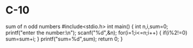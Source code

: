 # C-10
sum of n odd numbers
#include<stdio.h>
int main()
{
	int n,i,sum=0;
	printf("enter the number:\n");
	scanf("%d",&n);
	for(i=1;i<=n;i++)
	{
		if(i%2!=0)
		sum=sum+i;
    }
     printf("sum=%d",sum);
     return 0;
 }
